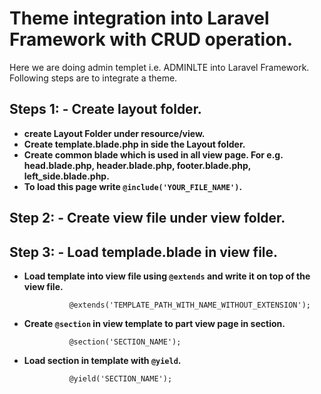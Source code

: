 # Theme integration into Laravel Framework with CRUD operation.

Here we are doing admin templet i.e. ADMINLTE into Laravel Framework. Following steps are to integrate a theme.

## Steps 1: - Create layout folder. 

* **create Layout Folder under resource/view.**
* **Create template.blade.php in side the Layout folder.**
* **Create common blade which is used in all view page. For e.g. head.blade.php, header.blade.php, footer.blade.php, left_side.blade.php.**
* **To load this page write `@include('YOUR_FILE_NAME')`.**

## Step 2: - Create view file under view folder.

## Step 3: - Load templade.blade in view file.

* **Load template into view file using `@extends` and write it on top of the view file.**		
				
				@extends('TEMPLATE_PATH_WITH_NAME_WITHOUT_EXTENSION');

* **Create `@section` in view template to part view page in section.**

				@section('SECTION_NAME');

* **Load section in template with `@yield`.**

				@yield('SECTION_NAME');								 
